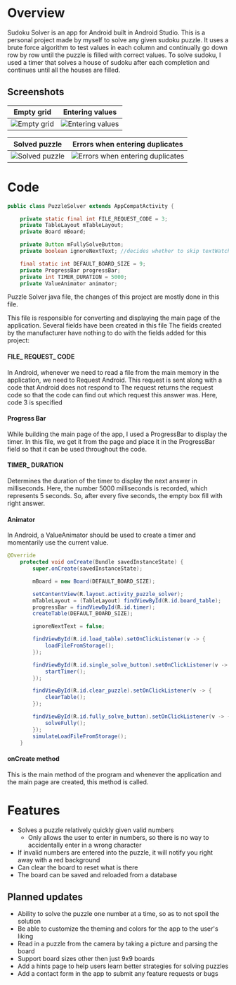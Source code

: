 # Overview
Sudoku Solver is an app for Android built in Android Studio. This is a personal project made by myself to solve any given sudoku puzzle. 
It uses a brute force algorithm to test values in each column and continually go down row by row until the puzzle is filled with correct values.
To solve sudoku, I used a timer that solves a house of sudoku after each completion and continues until all the houses are filled.

## Screenshots

Empty grid  |  Entering values
:-------------------------:|:-------------------------:
![Empty grid](https://iili.io/HgqkG3v.jpg)  |  ![Entering values](https://iili.io/HgqPquf.jpg)

Solved puzzle |  Errors when entering duplicates
:-------------------------:|:-------------------------:
![Solved puzzle](https://iili.io/HgqU8W7.jpg)  |  ![Errors when entering duplicates](https://iili.io/HgqP7uj.jpg)


# Code

```java
public class PuzzleSolver extends AppCompatActivity {

    private static final int FILE_REQUEST_CODE = 3;
    private TableLayout mTableLayout;
    private Board mBoard;

    private Button mFullySolveButton;
    private boolean ignoreNextText; //decides whether to skip textWatcher

    final static int DEFAULT_BOARD_SIZE = 9;
    private ProgressBar progressBar;
    private int TIMER_DURATION = 5000;
    private ValueAnimator animator;
```
Puzzle Solver java file, the changes of this project are mostly done in this file.

This file is responsible for converting and displaying the main page of the application. Several fields have been created in this file
The fields created by the manufacturer have nothing to do with the fields added for this project:

#### FILE_ REQUEST_ CODE

In Android, whenever we need to read a file from the main memory in the application, we need to
Request Android. This request is sent along with a code that Android does not respond to
The request returns the request code so that the code can find out which request this answer was.
Here, code 3 is specified

#### Progress Bar


While building the main page of the app, I used a ProgressBar to display the timer.
In this file, we get it from the page and place it in the ProgressBar field so that it can be used throughout the code.

#### TIMER_ DURATION

Determines the duration of the timer to display the next answer in milliseconds.
Here, the number 5000 milliseconds is recorded, which represents 5 seconds. So, after every five seconds, the empty box fill with right answer.

#### Animator

In Android, a ValueAnimator should be used to create a timer and momentarily use the current value.

```java
@Override
    protected void onCreate(Bundle savedInstanceState) {
        super.onCreate(savedInstanceState);

        mBoard = new Board(DEFAULT_BOARD_SIZE);

        setContentView(R.layout.activity_puzzle_solver);
        mTableLayout = (TableLayout) findViewById(R.id.board_table);
        progressBar = findViewById(R.id.timer);
        createTable(DEFAULT_BOARD_SIZE);

        ignoreNextText = false;

        findViewById(R.id.load_table).setOnClickListener(v -> {
            loadFileFromStorage();
        });

        findViewById(R.id.single_solve_button).setOnClickListener(v -> {
            startTimer();
        });

        findViewById(R.id.clear_puzzle).setOnClickListener(v -> {
            clearTable();
        });

        findViewById(R.id.fully_solve_button).setOnClickListener(v -> {
            solveFully();
        });
        simulateLoadFileFromStorage();
    }
```
#### onCreate method
This is the main method of the program and whenever the application and the main page are created, this method is called.

# Features
* Solves a puzzle relatively quickly given valid numbers
  * Only allows the user to enter in numbers, so there is no way to accidentally enter in a wrong character 
* If invalid numbers are entered into the puzzle, it will notify you right away with a red background
* Can clear the board to reset what is there
* The board can be saved and reloaded from a database

## Planned updates
* Ability to solve the puzzle one number at a time, so as to not spoil the solution
* Be able to customize the theming and colors for the app to the user's liking
* Read in a puzzle from the camera by taking a picture and parsing the board
* Support board sizes other then just 9x9 boards
* Add a hints page to help users learn better strategies for solving puzzles
* Add a contact form in the app to submit any feature requests or bugs
